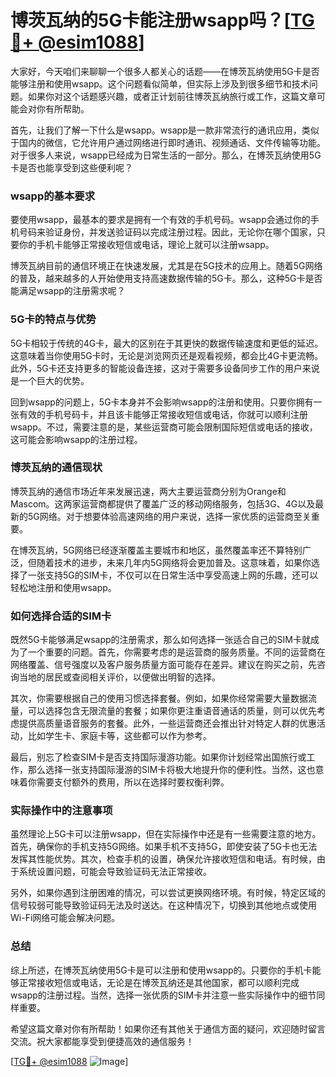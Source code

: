 # 博茨瓦纳的5G卡能注册wsapp吗？[[TG💪+ @esim1088](https://t.me/s/esim1088)]

大家好，今天咱们来聊聊一个很多人都关心的话题——在博茨瓦纳使用5G卡是否能够注册和使用wsapp。这个问题看似简单，但实际上涉及到很多细节和技术问题。如果你对这个话题感兴趣，或者正计划前往博茨瓦纳旅行或工作，这篇文章可能会对你有所帮助。

首先，让我们了解一下什么是wsapp。wsapp是一款非常流行的通讯应用，类似于国内的微信，它允许用户通过网络进行即时通讯、视频通话、文件传输等功能。对于很多人来说，wsapp已经成为日常生活的一部分。那么，在博茨瓦纳使用5G卡是否也能享受到这些便利呢？

### wsapp的基本要求

要使用wsapp，最基本的要求是拥有一个有效的手机号码。wsapp会通过你的手机号码来验证身份，并发送验证码以完成注册过程。因此，无论你在哪个国家，只要你的手机卡能够正常接收短信或电话，理论上就可以注册wsapp。

博茨瓦纳目前的通信环境正在快速发展，尤其是在5G技术的应用上。随着5G网络的普及，越来越多的人开始使用支持高速数据传输的5G卡。那么，这种5G卡是否能满足wsapp的注册需求呢？

### 5G卡的特点与优势

5G卡相较于传统的4G卡，最大的区别在于其更快的数据传输速度和更低的延迟。这意味着当你使用5G卡时，无论是浏览网页还是观看视频，都会比4G卡更流畅。此外，5G卡还支持更多的智能设备连接，这对于需要多设备同步工作的用户来说是一个巨大的优势。

回到wsapp的问题上，5G卡本身并不会影响wsapp的注册和使用。只要你拥有一张有效的手机号码卡，并且该卡能够正常接收短信或电话，你就可以顺利注册wsapp。不过，需要注意的是，某些运营商可能会限制国际短信或电话的接收，这可能会影响wsapp的注册过程。

### 博茨瓦纳的通信现状

博茨瓦纳的通信市场近年来发展迅速，两大主要运营商分别为Orange和Mascom。这两家运营商都提供了覆盖广泛的移动网络服务，包括3G、4G以及最新的5G网络。对于想要体验高速网络的用户来说，选择一家优质的运营商至关重要。

在博茨瓦纳，5G网络已经逐渐覆盖主要城市和地区，虽然覆盖率还不算特别广泛，但随着技术的进步，未来几年内5G网络将会更加普及。这意味着，如果你选择了一张支持5G的SIM卡，不仅可以在日常生活中享受高速上网的乐趣，还可以轻松地注册和使用wsapp。

### 如何选择合适的SIM卡

既然5G卡能够满足wsapp的注册需求，那么如何选择一张适合自己的SIM卡就成为了一个重要的问题。首先，你需要考虑的是运营商的服务质量。不同的运营商在网络覆盖、信号强度以及客户服务质量方面可能存在差异。建议在购买之前，先咨询当地的居民或查阅相关评价，以便做出明智的选择。

其次，你需要根据自己的使用习惯选择套餐。例如，如果你经常需要大量数据流量，可以选择包含无限流量的套餐；如果你更注重语音通话的质量，则可以优先考虑提供高质量语音服务的套餐。此外，一些运营商还会推出针对特定人群的优惠活动，比如学生卡、家庭卡等，这些都可以作为参考。

最后，别忘了检查SIM卡是否支持国际漫游功能。如果你计划经常出国旅行或工作，那么选择一张支持国际漫游的SIM卡将极大地提升你的便利性。当然，这也意味着你需要支付额外的费用，所以在选择时要权衡利弊。

### 实际操作中的注意事项

虽然理论上5G卡可以注册wsapp，但在实际操作中还是有一些需要注意的地方。首先，确保你的手机支持5G网络。如果手机不支持5G，即使安装了5G卡也无法发挥其性能优势。其次，检查手机的设置，确保允许接收短信和电话。有时候，由于系统设置问题，可能会导致验证码无法正常接收。

另外，如果你遇到注册困难的情况，可以尝试更换网络环境。有时候，特定区域的信号较弱可能导致验证码无法及时送达。在这种情况下，切换到其他地点或使用Wi-Fi网络可能会解决问题。

### 总结

综上所述，在博茨瓦纳使用5G卡是可以注册和使用wsapp的。只要你的手机卡能够正常接收短信或电话，无论是在博茨瓦纳还是其他国家，都可以顺利完成wsapp的注册过程。当然，选择一张优质的SIM卡并注意一些实际操作中的细节同样重要。

希望这篇文章对你有所帮助！如果你还有其他关于通信方面的疑问，欢迎随时留言交流。祝大家都能享受到便捷高效的通信服务！

[[TG💪+ @esim1088](https://t.me/s/esim1088) ![Image](https://i.postimg.cc/4NQfJmqS/Snipaste-2025-05-13-00-14-12.png)]
